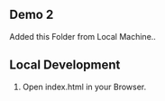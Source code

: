 ## Demo 2

Added this Folder from Local Machine..

## Local Development

1. Open index.html in your Browser.